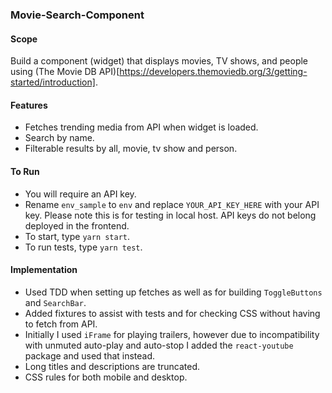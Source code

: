 ### Movie-Search-Component

#### Scope

Build a component (widget) that displays movies, TV shows, and people using (The Movie DB API)[https://developers.themoviedb.org/3/getting-started/introduction].

#### Features
* Fetches trending media from API when widget is loaded.
* Search by name.
* Filterable results by all, movie, tv show and person.

#### To Run
* You will require an API key. 
* Rename `env_sample` to `env` and replace `YOUR_API_KEY_HERE` with your API key. Please note this is for testing in local host. API keys do not belong deployed in the frontend.
* To start, type `yarn start`.
* To run tests, type `yarn test`.

#### Implementation
* Used TDD when setting up fetches as well as for building `ToggleButtons` and `SearchBar`.
* Added fixtures to assist with tests and for checking CSS without having to fetch from API.
* Initially I used `iFrame` for playing trailers, however due to incompatibility with unmuted auto-play and auto-stop I added the `react-youtube` package and used that instead.
* Long titles and descriptions are truncated.
* CSS rules for both mobile and desktop.





